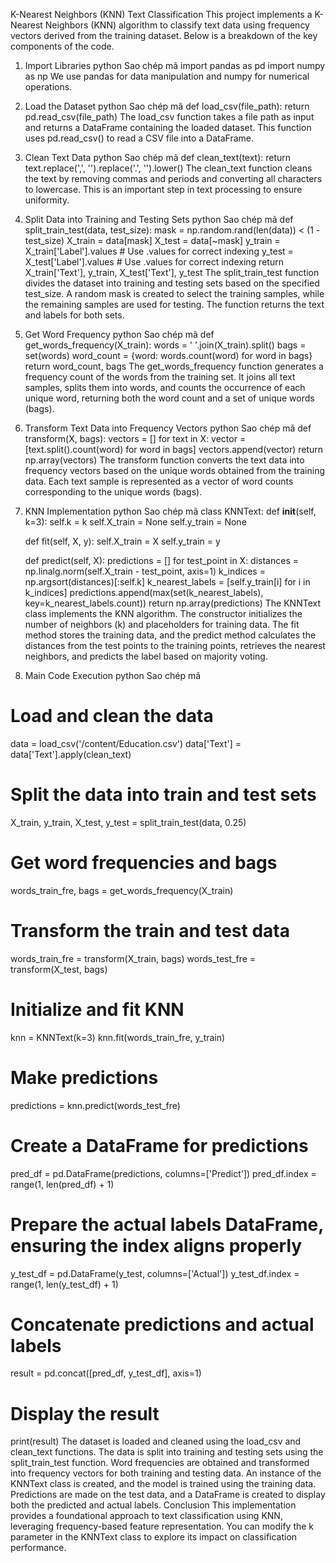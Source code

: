 K-Nearest Neighbors (KNN) Text Classification
This project implements a K-Nearest Neighbors (KNN) algorithm to classify text data using frequency vectors derived from the training dataset. Below is a breakdown of the key components of the code.

1. Import Libraries
python
Sao chép mã
import pandas as pd
import numpy as np
We use pandas for data manipulation and numpy for numerical operations.

2. Load the Dataset
python
Sao chép mã
def load_csv(file_path):
    return pd.read_csv(file_path)
The load_csv function takes a file path as input and returns a DataFrame containing the loaded dataset. This function uses pd.read_csv() to read a CSV file into a DataFrame.

3. Clean Text Data
python
Sao chép mã
def clean_text(text):
    return text.replace(',', '').replace('.', '').lower()
The clean_text function cleans the text by removing commas and periods and converting all characters to lowercase. This is an important step in text processing to ensure uniformity.

4. Split Data into Training and Testing Sets
python
Sao chép mã
def split_train_test(data, test_size):
    mask = np.random.rand(len(data)) < (1 - test_size)
    X_train = data[mask]
    X_test = data[~mask]
    y_train = X_train['Label'].values  # Use .values for correct indexing
    y_test = X_test['Label'].values      # Use .values for correct indexing
    return X_train['Text'], y_train, X_test['Text'], y_test
The split_train_test function divides the dataset into training and testing sets based on the specified test_size. A random mask is created to select the training samples, while the remaining samples are used for testing. The function returns the text and labels for both sets.

5. Get Word Frequency
python
Sao chép mã
def get_words_frequency(X_train):
    words = ' '.join(X_train).split()
    bags = set(words)
    word_count = {word: words.count(word) for word in bags}
    return word_count, bags
The get_words_frequency function generates a frequency count of the words from the training set. It joins all text samples, splits them into words, and counts the occurrence of each unique word, returning both the word count and a set of unique words (bags).

6. Transform Text Data into Frequency Vectors
python
Sao chép mã
def transform(X, bags):
    vectors = []
    for text in X:
        vector = [text.split().count(word) for word in bags]
        vectors.append(vector)
    return np.array(vectors)
The transform function converts the text data into frequency vectors based on the unique words obtained from the training data. Each text sample is represented as a vector of word counts corresponding to the unique words (bags).

7. KNN Implementation
python
Sao chép mã
class KNNText:
    def __init__(self, k=3):
        self.k = k
        self.X_train = None
        self.y_train = None

    def fit(self, X, y):
        self.X_train = X
        self.y_train = y

    def predict(self, X):
        predictions = []
        for test_point in X:
            distances = np.linalg.norm(self.X_train - test_point, axis=1)
            k_indices = np.argsort(distances)[:self.k]
            k_nearest_labels = [self.y_train[i] for i in k_indices]
            predictions.append(max(set(k_nearest_labels), key=k_nearest_labels.count))
        return np.array(predictions)
The KNNText class implements the KNN algorithm. The constructor initializes the number of neighbors (k) and placeholders for training data. The fit method stores the training data, and the predict method calculates the distances from the test points to the training points, retrieves the nearest neighbors, and predicts the label based on majority voting.

8. Main Code Execution
python
Sao chép mã
# Load and clean the data
data = load_csv('/content/Education.csv')
data['Text'] = data['Text'].apply(clean_text)

# Split the data into train and test sets
X_train, y_train, X_test, y_test = split_train_test(data, 0.25)

# Get word frequencies and bags
words_train_fre, bags = get_words_frequency(X_train)

# Transform the train and test data
words_train_fre = transform(X_train, bags)
words_test_fre = transform(X_test, bags)

# Initialize and fit KNN
knn = KNNText(k=3)
knn.fit(words_train_fre, y_train)

# Make predictions
predictions = knn.predict(words_test_fre)

# Create a DataFrame for predictions
pred_df = pd.DataFrame(predictions, columns=['Predict'])
pred_df.index = range(1, len(pred_df) + 1)

# Prepare the actual labels DataFrame, ensuring the index aligns properly
y_test_df = pd.DataFrame(y_test, columns=['Actual'])
y_test_df.index = range(1, len(y_test_df) + 1)

# Concatenate predictions and actual labels
result = pd.concat([pred_df, y_test_df], axis=1)

# Display the result
print(result)
The dataset is loaded and cleaned using the load_csv and clean_text functions.
The data is split into training and testing sets using the split_train_test function.
Word frequencies are obtained and transformed into frequency vectors for both training and testing data.
An instance of the KNNText class is created, and the model is trained using the training data.
Predictions are made on the test data, and a DataFrame is created to display both the predicted and actual labels.
Conclusion
This implementation provides a foundational approach to text classification using KNN, leveraging frequency-based feature representation. You can modify the k parameter in the KNNText class to explore its impact on classification performance.


